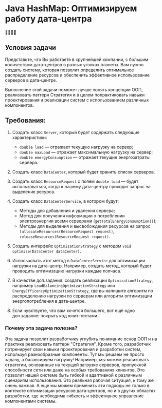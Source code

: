 # Java HashMap: Оптимизируем работу дата-центра
👩‍💻🧠🧠

## Условия задачи
Представьте, что Вы работаете в крупнейшей компании, с большим количеством дата-центров 
в разных уголках планеты. Вам нужно создать систему, которая позволит определить оптимальное 
распределение ресурсов и обеспечить эффективное использование серверов в дата-центре.

Выполнение этой задачи поможет лучше понять концепции ООП, реализовать паттерн Стратегия и 
в целом попрактиковать навыки проектирования и реализации систем с использованием различных компонентов.

## Требования:

1. Создать класс `Server`, который будет содержать следующие характеристики: 
   * `double load` — отражает текущую нагрузку на сервер; 
   * `double maxLoad` — отражает максимальную нагрузку на сервер; 
   * `double energyConsumption` — отражает текущие энергозатраты сервера.

2. Создать класс `DataCenter`, который будет хранить список 
серверов.
3. Создать класс `ResourceRequest` с полем `double load` — 
будет использоваться, когда к нашему дата-центру приходит запрос 
на выделение ресурса.
4. Создать класс `DataCenterService`, в котором будут: 
   * Методы для добавления и удаления сервера; 
   * Метод для получения информации о потреблении 
   электроэнергии всеми серверами (`getTotalEnergyConsumption()`); 
   * Методы для выделения и высвобождения ресурсов на запрос 
   `(allocateResources(ResourceRequest request)`, `releaseResources(ResourceRequest request)`.
5. Создать интерфейс `OptimizationStrategy` с методом `void optimize(DataCenter dataCenter)`.
6. Использовать этот метод в `DataCenterService` для оптимизации нагрузки 
на дата-центр. Например, создать метод, который будет проводить оптимизацию 
нагрузки каждые полчаса.
7. В качестве доп.задания: создать реализации `OptimizationStrategy`, 
например `LoadBalancingOptimizationStrategy` или `EnergyEfficencyOptimizationStrategy`, 
где вы напишите алгоритм по распределению нагрузки по серверам или алгоритм оптимизации энергопотребления в дата-центре.
8. Если чувствуете, что вам хочется большего, вот ещё одно доп.задание: покрыть код юнит-тестами.

### Почему эта задача полезна?
Эта задача позволит разработчику углубить понимание основ ООП и на практике реализовать паттерн "Стратегия". Кроме того, разработчик потренирует свои навыки проектирования и разработки систем, используя разнообразные компоненты.
Тут мы решаем не просто задачу, а балансируем нагрузку! Например, мы можем реализовать стратегии, основанные на текущей загрузке серверов, пропускной способности сети или даже на особых требованиях клиентов. Это позволит нашей системе быть гибкой и адаптивной к различным сценариям использования. Это реальная рабочая ситуация, к тому же очень важная. А еще мы можем применить эти подходы не только в контексте оптимизации ресурсов дата-центров, но и в других областях разработки, где необходима гибкость и эффективное управление компонентами системы.
